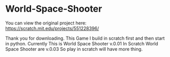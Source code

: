 # World-Space-Shooter
You can view the original project here: https://scratch.mit.edu/projects/551228396/

Thank you for downloading.
This Game I build in scratch first and then start in python.
Currently This is World Space Shooter v.0.01
In Scratch World Space Shooter are v.0.03
So play in scratch will have more thing.
